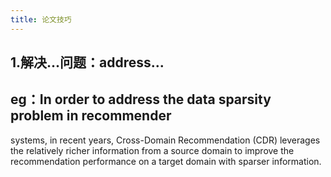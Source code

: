 ```yaml
---
title: 论文技巧
---
```


## 1.解决...问题：address...
## eg：In order to **address** the data sparsity problem in recommender
systems, in recent years, Cross-Domain Recommendation (CDR)
leverages the relatively richer information from a source domain
to improve the recommendation performance on a target domain
with sparser information.
##
